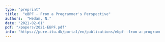 ```yaml
---
type: "preprint"
title:  "eBPF - From a Programmer's Perspective"
authors:  "Hedam, N."
date: "2021-02-01"
pdf: "/papers/2021-EBPF.pdf"
info: "https://pure.itu.dk/portal/en/publications/ebpf--from-a-programmers-perspective(d1953b19-ba10-4235-95df-99c69779df36).html"
---
```

